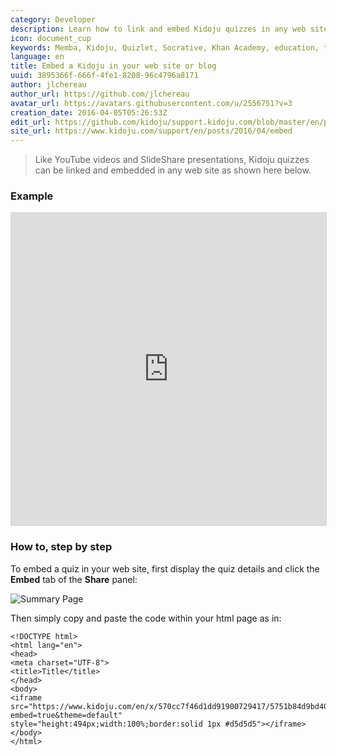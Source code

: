 ```yaml
---
category: Developer
description: Learn how to link and embed Kidoju quizzes in any web site like a YouTube video,
icon: document_cup
keywords: Memba, Kidoju, Quizlet, Socrative, Khan Academy, education, tablets, teach, learn, knowledge, quiz, test, link, embed
language: en
title: Embed a Kidoju in your web site or blog
uuid: 3895366f-666f-4fe1-8208-96c4796a8171
author: jlchereau
author_url: https://github.com/jlchereau
avatar_url: https://avatars.githubusercontent.com/u/2556751?v=3
creation_date: 2016-04-05T05:26:53Z
edit_url: https://github.com/kidoju/support.kidoju.com/blob/master/en/posts/2016/embed.md
site_url: https://www.kidoju.com/support/en/posts/2016/04/embed
---
```

> Like YouTube videos and SlideShare presentations, Kidoju quizzes can be linked and embedded in any web site as shown here below.

### Example

<iframe src="https://www.kidoju.com/en/x/570cc7f46d1dd91900729417/5751b84d9bd40219006d83b1?embed=true&theme=default" style="height:500px;width:100%;border:solid 1px #d5d5d5"></iframe>

### How to, step by step

To embed a quiz in your web site, first display the quiz details and click the **Embed** tab of the  **Share** panel:

![Summary Page](https://raw.githubusercontent.com/kidoju/support.kidoju.com/master/en/posts/2016/embed.png)

Then simply copy and paste the code within your html page as in: 

```
<!DOCTYPE html>
<html lang="en">
<head>
<meta charset="UTF-8">
<title>Title</title>
</head>
<body>
<iframe src="https://www.kidoju.com/en/x/570cc7f46d1dd91900729417/5751b84d9bd40219006d83b1?embed=true&theme=default"
style="height:494px;width:100%;border:solid 1px #d5d5d5"></iframe>
</body>
</html>
```

